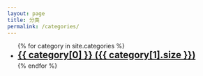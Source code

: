 ```yaml
---
layout: page
title: 分类
permalink: /categories/
---
```


<ul>
  {% for category in site.categories %}
    <li>
      <a class="category-post-title" href="{{ site.baseurl }}/categories/{{ category[0] | slugify }}/">
        {{ category[0] }} ({{ category[1].size }})
      </a>
    </li>
  {% endfor %}
</ul>

<style>
.category-post-title {
  font-size: 1.5em;
  font-weight: bold;
  display: inline-block;
  margin-bottom: 4px;
}
</style>